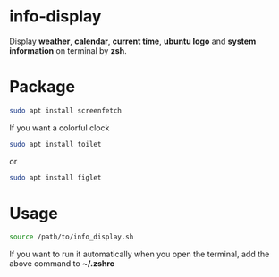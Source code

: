 # info-display
 Display **weather**, **calendar**, **current time**, **ubuntu logo** and **system information** on terminal by **zsh**.

# Package
```bash
sudo apt install screenfetch
```
If you want a colorful clock 
```bash
sudo apt install toilet
```
or
```bash
sudo apt install figlet
```

# Usage
```bash
source /path/to/info_display.sh
```
If you want to run it automatically when you open the terminal, add the above command to **~/.zshrc**
